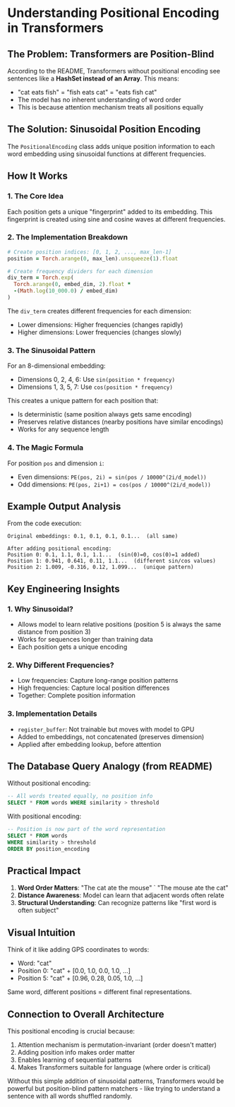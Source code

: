 # Understanding Positional Encoding in Transformers

## The Problem: Transformers are Position-Blind

According to the README, Transformers without positional encoding see sentences like a **HashSet instead of an Array**. This means:
- "cat eats fish" = "fish eats cat" = "eats fish cat" 
- The model has no inherent understanding of word order
- This is because attention mechanism treats all positions equally

## The Solution: Sinusoidal Position Encoding

The `PositionalEncoding` class adds unique position information to each word embedding using sinusoidal functions at different frequencies.

## How It Works

### 1. **The Core Idea**
Each position gets a unique "fingerprint" added to its embedding. This fingerprint is created using sine and cosine waves at different frequencies.

### 2. **The Implementation Breakdown**

```ruby
# Create position indices: [0, 1, 2, ..., max_len-1]
position = Torch.arange(0, max_len).unsqueeze(1).float

# Create frequency dividers for each dimension
div_term = Torch.exp(
  Torch.arange(0, embed_dim, 2).float * 
  -(Math.log(10_000.0) / embed_dim)
)
```

The `div_term` creates different frequencies for each dimension:
- Lower dimensions: Higher frequencies (changes rapidly)
- Higher dimensions: Lower frequencies (changes slowly)

### 3. **The Sinusoidal Pattern**

For an 8-dimensional embedding:
- Dimensions 0, 2, 4, 6: Use `sin(position * frequency)`
- Dimensions 1, 3, 5, 7: Use `cos(position * frequency)`

This creates a unique pattern for each position that:
- Is deterministic (same position always gets same encoding)
- Preserves relative distances (nearby positions have similar encodings)
- Works for any sequence length

### 4. **The Magic Formula**

For position `pos` and dimension `i`:
- Even dimensions: `PE(pos, 2i) = sin(pos / 10000^(2i/d_model))`
- Odd dimensions: `PE(pos, 2i+1) = cos(pos / 10000^(2i/d_model))`

## Example Output Analysis

From the code execution:
```
Original embeddings: 0.1, 0.1, 0.1, 0.1...  (all same)

After adding positional encoding:
Position 0: 0.1, 1.1, 0.1, 1.1...  (sin(0)=0, cos(0)=1 added)
Position 1: 0.941, 0.641, 0.11, 1.1...  (different sin/cos values)
Position 2: 1.009, -0.316, 0.12, 1.099...  (unique pattern)
```

## Key Engineering Insights

### 1. **Why Sinusoidal?**
- Allows model to learn relative positions (position 5 is always the same distance from position 3)
- Works for sequences longer than training data
- Each position gets a unique encoding

### 2. **Why Different Frequencies?**
- Low frequencies: Capture long-range position patterns
- High frequencies: Capture local position differences
- Together: Complete position information

### 3. **Implementation Details**
- `register_buffer`: Not trainable but moves with model to GPU
- Added to embeddings, not concatenated (preserves dimension)
- Applied after embedding lookup, before attention

## The Database Query Analogy (from README)

Without positional encoding:
```sql
-- All words treated equally, no position info
SELECT * FROM words WHERE similarity > threshold
```

With positional encoding:
```sql
-- Position is now part of the word representation
SELECT * FROM words 
WHERE similarity > threshold 
ORDER BY position_encoding
```

## Practical Impact

1. **Word Order Matters**: "The cat ate the mouse" ` "The mouse ate the cat"
2. **Distance Awareness**: Model can learn that adjacent words often relate
3. **Structural Understanding**: Can recognize patterns like "first word is often subject"

## Visual Intuition

Think of it like adding GPS coordinates to words:
- Word: "cat" 
- Position 0: "cat" + [0.0, 1.0, 0.0, 1.0, ...]
- Position 5: "cat" + [0.96, 0.28, 0.05, 1.0, ...]

Same word, different positions = different final representations.

## Connection to Overall Architecture

This positional encoding is crucial because:
1. Attention mechanism is permutation-invariant (order doesn't matter)
2. Adding position info makes order matter
3. Enables learning of sequential patterns
4. Makes Transformers suitable for language (where order is critical)

Without this simple addition of sinusoidal patterns, Transformers would be powerful but position-blind pattern matchers - like trying to understand a sentence with all words shuffled randomly.